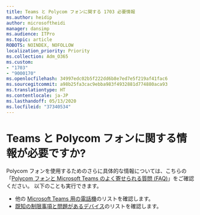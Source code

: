 ```yaml
---
title: Teams と Polycom フォンに関する 1703 必要情報
ms.author: heidip
author: microsoftheidi
manager: dansimp
ms.audience: ITPro
ms.topic: article
ROBOTS: NOINDEX, NOFOLLOW
localization_priority: Priority
ms.collection: Adm_O365
ms.custom:
- "1703"
- "9000170"
ms.openlocfilehash: 34997edc02b5f222dd6b8e7ed7e5f219af41fac6
ms.sourcegitcommit: a98b25fa3cac9ebba983f4932881d774880aca93
ms.translationtype: HT
ms.contentlocale: ja-JP
ms.lasthandoff: 05/13/2020
ms.locfileid: "37340534"
---
```

# <a name="need-information-on-teams-and-polycom-phones"></a>Teams と Polycom フォンに関する情報が必要ですか?

Polycom フォンを使用するためのさらに具体的な情報については、こちらの「[Polycom フォンと Microsoft Teams のよく寄せられる質問 (FAQ)](https://www.polycom.com/content/dam/polycom/common/documents/faqs/polycom-phones-and-microsoft-teams-faq-enus.pdf)」をご確認ください。 以下のことも実行できます。 

- 他の [Microsoft Teams 用の電話機](https://docs.microsoft.com/microsoftteams/phones-for-teams)のリストを確認します。 
- [既知の制限事項と問題があるデバイス](https://support.office.com/article/control-calls-using-a-headset-in-teams-65d6e104-444d-4013-b8c2-f11317dd69a8)のリストを確認します。 
